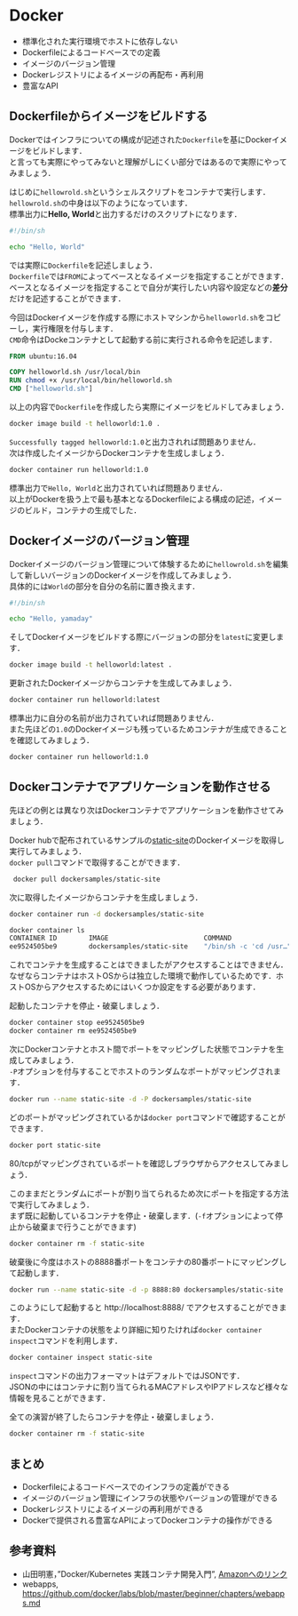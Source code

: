 ﻿# Docker

- 標準化された実行環境でホストに依存しない
- Dockerfileによるコードベースでの定義
- イメージのバージョン管理
- Dockerレジストリによるイメージの再配布・再利用
- 豊富なAPI

## Dockerfileからイメージをビルドする

Dockerではインフラについての構成が記述された`Dockerfile`を基にDockerイメージをビルドします．  
と言っても実際にやってみないと理解がしにくい部分ではあるので実際にやってみましょう．  

はじめに`hellowrold.sh`というシェルスクリプトをコンテナで実行します．  
`hellowrold.sh`の中身は以下のようになっています．  
標準出力に**Hello, World**と出力するだけのスクリプトになります．  

```bash
#!/bin/sh

echo "Hello, World"
```

では実際に`Dockerfile`を記述しましょう．  
`Dockerfile`では`FROM`によってベースとなるイメージを指定することができます．  
ベースとなるイメージを指定することで自分が実行したい内容や設定などの**差分**だけを記述することができます．  

今回はDockerイメージを作成する際にホストマシンから`helloworld.sh`をコピーし，実行権限を付与します．  
`CMD`命令はDockeコンテナとして起動する前に実行される命令を記述します．

```Dockerfile
FROM ubuntu:16.04

COPY helloworld.sh /usr/local/bin
RUN chmod +x /usr/local/bin/helloworld.sh
CMD ["helloworld.sh"]
```

以上の内容で`Dockerfile`を作成したら実際にイメージをビルドしてみましょう．  

```bash
docker image build -t helloworld:1.0 .
```

`Successfully tagged helloworld:1.0`と出力されれば問題ありません．  
次は作成したイメージからDockerコンテナを生成しましょう．

```bash
docker container run helloworld:1.0
```

標準出力で`Hello, World`と出力されていれば問題ありません．  
以上がDockerを扱う上で最も基本となるDockerfileによる構成の記述，イメージのビルド，コンテナの生成でした．  

## Dockerイメージのバージョン管理

Dockerイメージのバージョン管理について体験するために`hellowrold.sh`を編集して新しいバージョンのDockerイメージを作成してみましょう．  
具体的には`World`の部分を自分の名前に置き換えます．  

```bash
#!/bin/sh

echo "Hello, yamaday"
```

そしてDockerイメージをビルドする際にバージョンの部分を`latest`に変更します．  

```bash
docker image build -t helloworld:latest .
```

更新されたDockerイメージからコンテナを生成してみましょう．  

```bash
docker container run helloworld:latest
```

標準出力に自分の名前が出力されていれば問題ありません．  
また先ほどの`1.0`のDockerイメージも残っているためコンテナが生成できることを確認してみましょう．  

```bash
docker container run helloworld:1.0
```

## Dockerコンテナでアプリケーションを動作させる

先ほどの例とは異なり次はDockerコンテナでアプリケーションを動作させてみましょう．  

Docker hubで配布されているサンプルの[static-site](https://hub.docker.com/r/dockersamples/static-site)のDockerイメージを取得し実行してみましょう．  
`docker pull`コマンドで取得することができます．  

```bash
 docker pull dockersamples/static-site
```

次に取得したイメージからコンテナを生成しましょう．  

```bash
docker container run -d dockersamples/static-site
```

```bash
docker container ls
CONTAINER ID        IMAGE                        COMMAND                  CREATED             STATUS              PORTS                               NAMES
ee9524505be9        dockersamples/static-site    "/bin/sh -c 'cd /usr…"   3 minutes ago       Up 3 minutes        80/tcp, 443/tcp                     distracted_benz
```

これでコンテナを生成することはできましたがアクセスすることはできません．  
なぜならコンテナはホストOSからは独立した環境で動作しているためです．ホストOSからアクセスするためにはいくつか設定をする必要があります．

起動したコンテナを停止・破棄しましょう．

```bash
docker container stop ee9524505be9
docker container rm ee9524505be9
```

次にDockerコンテナとホスト間でポートをマッピングした状態でコンテナを生成してみましょう．  
`-P`オプションを付与することでホストのランダムなポートがマッピングされます．

```bash
docker run --name static-site -d -P dockersamples/static-site
```

どのポートがマッピングされているかは`docker port`コマンドで確認することができます．

```bash
docker port static-site
```

80/tcpがマッピングされているポートを確認しブラウザからアクセスしてみましょう．  

このままだとランダムにポートが割り当てられるため次にポートを指定する方法で実行してみましょう．  
まず既に起動しているコンテナを停止・破棄します．(`-f`オプションによって停止から破棄まで行うことができます)  

```bash
docker container rm -f static-site
```

破棄後に今度はホストの8888番ポートをコンテナの80番ポートにマッピングして起動します．  

```bash
docker run --name static-site -d -p 8888:80 dockersamples/static-site
```

このようにして起動すると http://localhost:8888/ でアクセスすることができます．  
またDockerコンテナの状態をより詳細に知りたければ`docker container inspect`コマンドを利用します．  

```bash
docker container inspect static-site
```

`inspect`コマンドの出力フォーマットはデフォルトではJSONです．  
JSONの中にはコンテナに割り当てられるMACアドレスやIPアドレスなど様々な情報を見ることができます．  

全ての演習が終了したらコンテナを停止・破棄しましょう．  

```bash
docker container rm -f static-site
```

## まとめ

- Dockerfileによるコードベースでのインフラの定義ができる
- イメージのバージョン管理にインフラの状態やバージョンの管理ができる
- Dockerレジストリによるイメージの再利用ができる
- Dockerで提供される豊富なAPIによってDockerコンテナの操作ができる

## 参考資料

- 山田明憲，”Docker/Kubernetes 実践コンテナ開発入門”, [Amazonへのリンク](https://www.amazon.co.jp/Docker-Kubernetes-%E5%AE%9F%E8%B7%B5%E3%82%B3%E3%83%B3%E3%83%86%E3%83%8A%E9%96%8B%E7%99%BA%E5%85%A5%E9%96%80-%E5%B1%B1%E7%94%B0-%E6%98%8E%E6%86%B2/dp/4297100339/ref=tmm_pap_swatch_0?_encoding=UTF8&qid=1597812454&sr=8-1)
- webapps, https://github.com/docker/labs/blob/master/beginner/chapters/webapps.md
